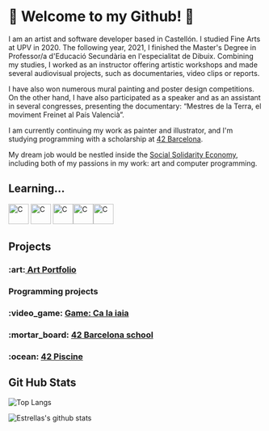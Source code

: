 <h1>🐝 Welcome to my Github! 🐝</h1>
<div>
<p>I am an artist and software developer based in Castellón. I studied Fine Arts at UPV in 2020. The following year, 2021, I finished the Master's Degree in Professor/a d'Educació Secundària en l'especialitat de Dibuix. Combining my studies, I worked as an instructor offering artistic workshops and made several audiovisual projects, such as documentaries, video clips or reports. 


I have also won numerous mural painting and poster design competitions. On the other hand, I have also participated as a speaker and as an assistant in several congresses, presenting the documentary: “Mestres de la Terra, el moviment Freinet al País Valencià”.


I am currently continuing my work as painter and illustrator, and I'm studying programming with a scholarship at <a href="https://www.42barcelona.com/es/filosofia-42/" target="_blank" >42 Barcelona</a>.</p>
My dream job would be nestled inside the <a href="https://www.ripess.org/what-is-sse/what-is-social-solidarity-economy/?lang=en" target="_blank" >Social Solidarity Economy</a>, including both of my passions in my work: art and computer programming.</p>
  
</div>
<h2>Learning...</h2>
<p><img src="https://upload.wikimedia.org/wikipedia/commons/thumb/1/18/C_Programming_Language.svg/1200px-C_Programming_Language.svg.png" alt="C" width="40" height="40"> <img src="https://cdn-icons-png.flaticon.com/512/5968/5968292.png" alt="C" width="40" height="40"> <img src="https://cdn-icons-png.flaticon.com/512/919/919827.png" alt="C" width="40" height="40"><img src="https://upload.wikimedia.org/wikipedia/commons/thumb/6/62/CSS3_logo.svg/800px-CSS3_logo.svg.png" alt="C" width="40" height="40"><img src="https://upload.wikimedia.org/wikipedia/commons/thumb/c/c3/Python-logo-notext.svg/1200px-Python-logo-notext.svg.png" alt="C" width="40" height="40"></p>
<h2>Projects</h2>
<h3>:art:<a href="https://www.canva.com/design/DAE3Y2sYG8g/bjMp-fRZ6nnhysKIKRFDkQ/view?website#2:estrella-ord-ez-aguilar">   Art Portfolio</a></h3>
<h3>Programming projects</h3>
<h3>:video_game: <a href="https://blai8.itch.io/ca-la-iaia">   Game: Ca la iaia</a></h3>
<h3>:mortar_board: <a href="https://github.com/esordone/42_Cursus_Commented">   42 Barcelona school</a></h3>
<h3>:ocean: <a href="https://github.com/esordone/42_Piscina_2022">   42 Piscine</a></h3>

<h2>Git Hub Stats</h2>


![Top Langs](https://github-readme-stats.vercel.app/api/top-langs/?username=esordone&layout=compact&theme=dark&hide_border=true)

![Estrellas's github stats](https://github-readme-stats.vercel.app/api?username=esordone&show_icons=true&hide_border=true&theme=dark)
